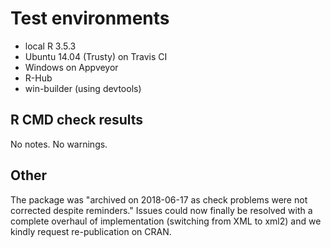 # Test environments

* local R 3.5.3
* Ubuntu 14.04 (Trusty) on Travis CI
* Windows on Appveyor
* R-Hub
* win-builder (using devtools)

## R CMD check results

No notes.
No warnings.

## Other

The package was "archived on 2018-06-17 as check problems were not corrected despite reminders."
Issues could now finally be resolved with a complete overhaul of implementation (switching from XML to xml2) and we kindly request re-publication on CRAN.
